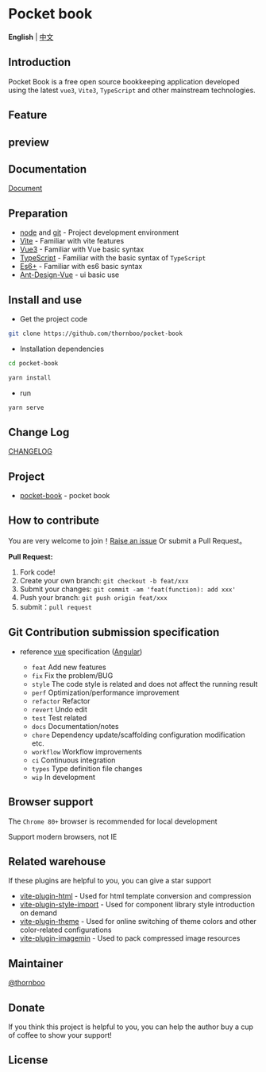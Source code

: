 <div>
<h1>Pocket book</h1>
</div>

**English** | [中文](./README.zh-CN.md)

## Introduction

Pocket Book is a free open source bookkeeping application developed using the latest `vue3`, `Vite3`, `TypeScript` and other mainstream technologies.

## Feature

## preview

## Documentation

[Document]()

## Preparation

- [node](http://nodejs.org/) and [git](https://git-scm.com/) - Project development environment
- [Vite](https://vitejs.dev/) - Familiar with vite features
- [Vue3](https://v3.vuejs.org/) - Familiar with Vue basic syntax
- [TypeScript](https://www.typescriptlang.org/) - Familiar with the basic syntax of `TypeScript`
- [Es6+](http://es6.ruanyifeng.com/) - Familiar with es6 basic syntax
- [Ant-Design-Vue](https://2x.antdv.com/docs/vue/introduce-cn/) - ui basic use

## Install and use

- Get the project code

```bash
git clone https://github.com/thornboo/pocket-book
```

- Installation dependencies

```bash
cd pocket-book

yarn install

```

- run

```bash
yarn serve
```

## Change Log

[CHANGELOG](./CHANGELOG.en_US.md)

## Project

- [pocket-book](https://github.com/thornboo/pocket-book) - pocket book

## How to contribute

You are very welcome to join！[Raise an issue](https://github.com/thornboo/pocket-book/issues/new/choose) Or submit a Pull Request。

**Pull Request:**

1. Fork code!
2. Create your own branch: `git checkout -b feat/xxx`
3. Submit your changes: `git commit -am 'feat(function): add xxx'`
4. Push your branch: `git push origin feat/xxx`
5. submit：`pull request`

## Git Contribution submission specification

- reference [vue](https://github.com/vuejs/vue/blob/dev/.github/COMMIT_CONVENTION.md) specification ([Angular](https://github.com/conventional-changelog/conventional-changelog/tree/master/packages/conventional-changelog-angular))

    - `feat` Add new features
    - `fix` Fix the problem/BUG
    - `style` The code style is related and does not affect the running result
    - `perf` Optimization/performance improvement
    - `refactor` Refactor
    - `revert` Undo edit
    - `test` Test related
    - `docs` Documentation/notes
    - `chore` Dependency update/scaffolding configuration modification etc.
    - `workflow` Workflow improvements
    - `ci` Continuous integration
    - `types` Type definition file changes
    - `wip` In development

## Browser support

The `Chrome 80+` browser is recommended for local development

Support modern browsers, not IE

## Related warehouse

If these plugins are helpful to you, you can give a star support

- [vite-plugin-html](https://github.com/anncwb/vite-plugin-html) - Used for html template conversion and compression
- [vite-plugin-style-import](https://github.com/anncwb/vite-plugin-style-import) - Used for component library style introduction on demand
- [vite-plugin-theme](https://github.com/anncwb/vite-plugin-theme) - Used for online switching of theme colors and other color-related configurations
- [vite-plugin-imagemin](https://github.com/anncwb/vite-plugin-imagemin) - Used to pack compressed image resources

## Maintainer

[@thornboo](https://github.com/thornboo)

## Donate

If you think this project is helpful to you, you can help the author buy a cup of coffee to show your support!

## License